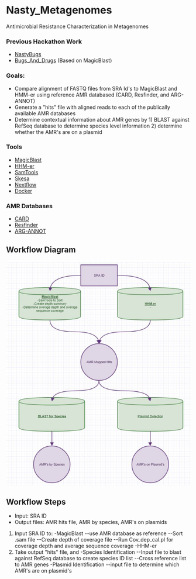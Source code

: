 # Nasty_Metagenomes
Antimicrobial Resistance Characterization in Metagenomes

### Previous Hackathon Work
* [NastyBugs](https://github.com/NCBI-Hackathons/MetagenomicAntibioticResistance)
* [Bugs_And_Drugs](https://github.com/NCBI-Hackathons/Bugs_And_Drugs) (Based on MagicBlast)

### Goals:
* Compare alignment of FASTQ files from SRA Id's to MagicBlast and HMM-er using reference AMR databased (CARD, Resfinder, and ARG-ANNOT)
* Generate a "hits" file with aligned reads to each of the publically available AMR databases
* Determine contextual information about AMR genes by 1) BLAST against RefSeq database to determine species level information 2) determine whether the AMR's are on a plasmid

### Tools
* [MagicBlast](https://ncbi.github.io/magicblast/)
* [HHM-er](https://github.com/EddyRivasLab/hmmer)
* [SamTools](https://github.com/samtools)
* [Skesa](https://github.com/ncbi/SKESA)
* [Nextflow](https://www.nextflow.io/)
* [Docker](https://www.docker.com/)

### AMR Databases
* [CARD](https://card.mcmaster.ca/)
* [Resfinder](https://cge.cbs.dtu.dk/services/ResFinder/)
* [ARG-ANNOT](https://omictools.com/arg-annot-tool)

## Workflow Diagram
![workflow](https://github.com/NCBI-Hackathons/Nasty_Metagenomes/blob/master/images/Workflow.JPG)

## Workflow Steps
* Input: SRA ID
* Output files: AMR hits file, AMR by species, AMR's on plasmids

1) Input SRA ID to:
-MagicBlast
--use AMR database as reference
--Sort .sam file
--Create depth of coverage file
--Run Cov_dep_cal.pl for coverage depth and average sequence coverage
-HHM-er
2) Take output "hits" file, and 
-Species Identification
--Input file to blast against RefSeq database to create species ID list
--Cross reference list to AMR genes
-Plasmid Identification
--input file to determine which AMR's are on plasmid's
